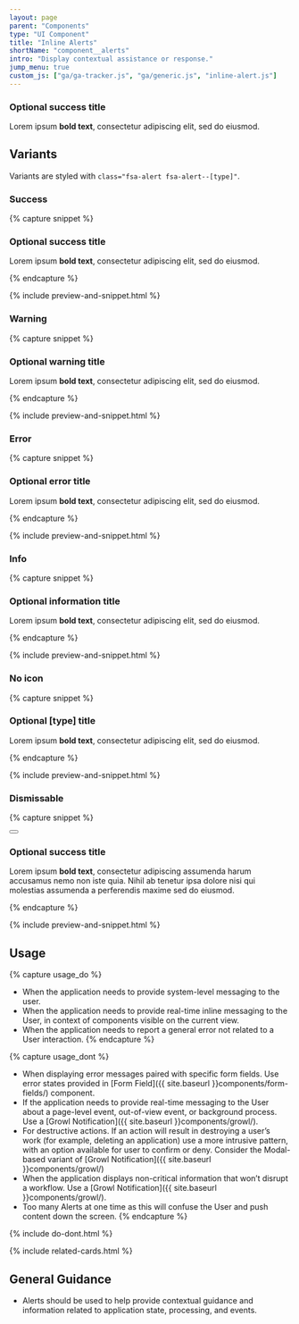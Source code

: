 ```yaml
---
layout: page
parent: "Components"
type: "UI Component"
title: "Inline Alerts"
shortName: "component__alerts"
intro: "Display contextual assistance or response."
jump_menu: true
custom_js: ["ga/ga-tracker.js", "ga/generic.js", "inline-alert.js"]
---
```


<div class="ds-preview">
  <div class="fsa-alert fsa-alert--success" role="alert">
    <div class="fsa-alert__body">
      <h3 class="fsa-alert__heading">Optional success title</h3>
      <p class="fsa-alert__text">Lorem ipsum <strong>bold text</strong>, consectetur adipiscing elit, sed do eiusmod.</p>
    </div>
  </div>
</div>

## Variants

Variants are styled with `class="fsa-alert fsa-alert--[type]"`.

### Success

{% capture snippet %}
<div class="fsa-alert fsa-alert--success" role="alert">
  <div class="fsa-alert__body">
    <h3 class="fsa-alert__heading">Optional success title</h3>
    <p class="fsa-alert__text">Lorem ipsum <strong>bold text</strong>, consectetur adipiscing elit, sed do eiusmod.</p>
  </div>
</div>
{% endcapture %}

{% include preview-and-snippet.html %}

### Warning

{% capture snippet %}
<div class="fsa-alert fsa-alert--warning" role="alert">
  <div class="fsa-alert__body">
    <h3 class="fsa-alert__heading">Optional warning title</h3>
    <p class="fsa-alert__text">Lorem ipsum <strong>bold text</strong>, consectetur adipiscing elit, sed do eiusmod.</p>
  </div>
</div>
{% endcapture %}

{% include preview-and-snippet.html %}

### Error

{% capture snippet %}
<div class="fsa-alert fsa-alert--error" role="alert">
  <div class="fsa-alert__body">
    <h3 class="fsa-alert__heading">Optional error title</h3>
    <p class="fsa-alert__text">Lorem ipsum <strong>bold text</strong>, consectetur adipiscing elit, sed do eiusmod.</p>
  </div>
</div>
{% endcapture %}

{% include preview-and-snippet.html %}

### Info

{% capture snippet %}
<div class="fsa-alert fsa-alert--info" role="alert">
  <div class="fsa-alert__body">
    <h3 class="fsa-alert__heading">Optional information title</h3>
    <p class="fsa-alert__text">Lorem ipsum <strong>bold text</strong>, consectetur adipiscing elit, sed do eiusmod.</p>
  </div>
</div>
{% endcapture %}

{% include preview-and-snippet.html %}

### No icon

{% capture snippet %}
<div class="fsa-alert fsa-alert--success fsa-alert--no-icon" role="alert">
  <div class="fsa-alert__body">
    <h3 class="fsa-alert__heading">Optional [type] title</h3>
    <p class="fsa-alert__text">Lorem ipsum <strong>bold text</strong>, consectetur adipiscing elit, sed do eiusmod.</p>
  </div>
</div>
{% endcapture %}

{% include preview-and-snippet.html %}

### Dismissable

{% capture snippet %}
<div class="fsa-alert fsa-alert--success" role="alert">
  <button class="fsa-alert__close" data-behavior="alert-dismiss" type="button" title="Dismiss this message" aria-label="Dismiss this message"></button>
  <div class="fsa-alert__body">
    <h3 class="fsa-alert__heading">Optional success title</h3>
    <p class="fsa-alert__text">Lorem ipsum <strong>bold text</strong>, consectetur adipiscing assumenda harum accusamus nemo non iste quia. Nihil ab tenetur ipsa dolore nisi qui molestias assumenda a perferendis maxime sed do eiusmod.</p>
  </div>
</div>
{% endcapture %}

{% include preview-and-snippet.html %}

## Usage

{% capture usage_do %}
* When the application needs to provide system-level messaging to the user.
* When the application needs to provide real-time inline messaging to the User, in context of components visible on the current view.
* When the application needs to report a general error not related to a User interaction.
{% endcapture %}

{% capture usage_dont %}
* When displaying error messages paired with specific form fields. Use error states provided in [Form Field]({{ site.baseurl }}components/form-fields/) component.
* If the application needs to provide real-time messaging to the User about a page-level event, out-of-view event, or background process. Use a [Growl Notification]({{ site.baseurl }}components/growl/).
* For destructive actions. If an action will result in destroying a user’s work (for example, deleting an application) use a more intrusive pattern, with an option available for user to confirm or deny. Consider the Modal-based variant of [Growl Notification]({{ site.baseurl }}components/growl/)
* When the application displays non-critical information that won’t disrupt a workflow. Use a [Growl Notification]({{ site.baseurl }}components/growl/).
* Too many Alerts at one time as this will confuse the User and push content down the screen.
{% endcapture %}

{% include do-dont.html %}

{% include related-cards.html %}

## General Guidance

* Alerts should be used to help provide contextual guidance and information related to application state, processing, and events.